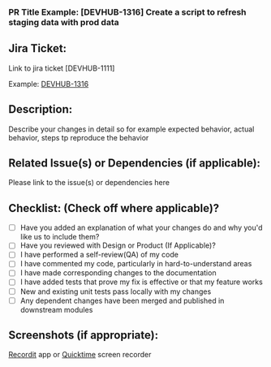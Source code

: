 ### PR Title Example: [DEVHUB-1316] Create a script to refresh staging data with prod data

## Jira Ticket:

Link to jira ticket [DEVHUB-1111]

Example: [DEVHUB-1316](https://jira.mongodb.org/browse/DEVHUB-1316)

## Description:

Describe your changes in detail so for example expected behavior, actual behavior, steps tp reproduce the behavior

## Related Issue(s) or Dependencies (if applicable):

Please link to the issue(s) or dependencies here

## Checklist: (Check off where applicable)?

-   [ ] Have you added an explanation of what your changes do and why you'd like us to include them?
-   [ ] Have you reviewed with Design or Product (If Applicable)?
-   [ ] I have performed a self-review(QA) of my code
-   [ ] I have commented my code, particularly in hard-to-understand areas
-   [ ] I have made corresponding changes to the documentation
-   [ ] I have added tests that prove my fix is effective or that my feature works
-   [ ] New and existing unit tests pass locally with my changes
-   [ ] Any dependent changes have been merged and published in downstream modules

## Screenshots (if appropriate):

[Recordit](https://recordit.co/) app or [Quicktime](https://apple.co/2J1EWUD) screen recorder
